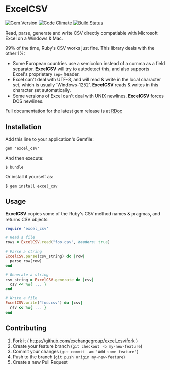 # ExcelCSV

[![Gem Version](https://badge.fury.io/rb/excel_csv.svg)](http://badge.fury.io/rb/excel_csv) [![Code Climate](https://codeclimate.com/github/exchangegroup/excel_csv.png)](https://codeclimate.com/github/exchangegroup/excel_csv) [![Build Status](https://travis-ci.org/exchangegroup/excel_csv.svg?branch=master)](https://travis-ci.org/exchangegroup/excel_csv)

Read, parse, generate and write CSV directly compatiable with Microsoft Excel
on a Windows & Mac.

99% of the time, Ruby's CSV works just fine. This library deals with the other 1%:

  * Some European countries use a semicolon instead of a comma as a field separator. **ExcelCSV** will try to autodetect this, and also supports Excel's proprietary `sep=` header.
  * Excel can't deal with UTF-8, and will read & write in the local character set, which is usually 'Windows-1252'. **ExcelCSV** reads & writes in this character set automatically.
  * Some versions of Excel can't deal with UNIX newlines. **ExcelCSV** forces DOS newlines.

Full documentation for the latest gem release is at [RDoc](http://rubydoc.info/gems/excel_csv/frames)

## Installation

Add this line to your application's Gemfile:

    gem 'excel_csv'

And then execute:

    $ bundle

Or install it yourself as:

    $ gem install excel_csv

## Usage

**ExcelCSV** copies some of the Ruby's CSV method names & pragmas, and returns CSV objects:

``` ruby
require 'excel_csv'

# Read a file
rows = ExcelCSV.read("foo.csv", headers: true)

# Parse a string
ExcelCSV.parse(csv_string) do |row|
  parse_row(row)
end

# Generate a string
csv_string = ExcelCSV.generate do |csv|
  csv << %w{ ... }
end

# Write a file
ExcelCSV.write("foo.csv") do |csv|
  csv << %w{ ... }
end
```

## Contributing

1. Fork it ( https://github.com/exchangegroup/excel_csv/fork )
2. Create your feature branch (`git checkout -b my-new-feature`)
3. Commit your changes (`git commit -am 'Add some feature'`)
4. Push to the branch (`git push origin my-new-feature`)
5. Create a new Pull Request
